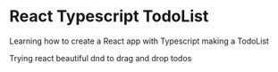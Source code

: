 # React Typescript TodoList

Learning how to create a React app with Typescript making a TodoList

Trying react beautiful dnd to drag and drop todos
